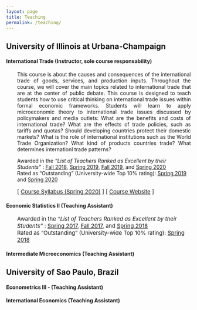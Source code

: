 ```yaml
---
layout: page
title: Teaching
permalink: /teaching/
---
```



## University of Illinois at Urbana-Champaign

#### <b>International Trade</b> (Instructor, sole course responsability)

   <div style="padding-left: 30px;">
   <p style="font-size:14px"  align="justify">This course is about the causes and consequences of the international trade of goods, services, and production inputs. Throughout the course, we will cover the main topics related to international trade that are at the center of public debate.  This course is designed to teach students how to use critical thinking on international trade issues within formal economic frameworks. Students will learn to apply microeconomic theory to international trade issues discussed by policymakers and media outlets: What are the benefits and costs of international trade?  What are the effects of trade policies, such as tariffs and quotas? Should developing countries protect their domestic markets? What is the role of international institutions such as the World Trade Organization? What kind of products countries trade? What determines internationl trade patterns?  </p>

   <p style="font-size:14px">Awarded in the  <em>“List of Teachers Ranked as Excellent by their Students” </em>: <a href="https://citl.illinois.edu/docs/default-source/teachers-ranked-as-excellent/tre-2018-fall.pdf#page=21" target="_blank">Fall 2018</a>, <a href="https://citl.illinois.edu/docs/default-source/teachers-ranked-as-excellent/tre-2019-spring.pdf#page=19" target="_blank">Spring 2019</a>, <a href="https://citl.illinois.edu/docs/default-source/teachers-ranked-as-excellent/tre-2019-fall.pdf#page=20" target="_blank">Fall 2019</a>, and <a href="https://citl.illinois.edu/docs/default-source/teachers-ranked-as-excellent/tre-2020-spring.pdf#page=17" target="_blank">Spring 2020</a> <br> Rated as “Outstanding” (University-wide Top 10% rating): <a href="https://citl.illinois.edu/docs/default-source/teachers-ranked-as-excellent/tre-2019-spring.pdf#page=19" target="_blank">Spring 2019</a> and <a href="https://citl.illinois.edu/docs/default-source/teachers-ranked-as-excellent/tre-2020-spring.pdf#page=17" target="_blank">Spring 2020</a> </p>

  <p style="font-size:15px">[ <a href="/files/Econ_490_International_Trade___Syllabus.pdf" target="_blank">Course Syllabus (Spring 2020)</a> ] [ <a href="https://compass2g.illinois.edu/webapps/blackboard/content/listContentEditable.jsp?content_id=_4184689_1&course_id=_48673_1" target="_blank">Course Website</a> ]</p>
   </div>

#### <b>Economic Statistics II</b> (Teaching Assistant)

   <div style="padding-left: 30px;">
   <p style="font-size:15px">Awarded in the  <em>“List of Teachers Ranked as Excellent by their Students” </em>: <a href="https://citl.illinois.edu/docs/default-source/teachers-ranked-as-excellent/tre-2017-spring.pdf#page=19" target="_blank">Spring 2017</a>, <a href="https://citl.illinois.edu/docs/default-source/teachers-ranked-as-excellent/tre-2017-fall.pdf#page=21" target="_blank">Fall 2017</a>, and <a href="https://citl.illinois.edu/docs/default-source/teachers-ranked-as-excellent/tre-2018-spring.pdf#page=18" target="_blank">Spring 2018</a>  <br> Rated as “Outstanding” (University-wide Top 10% rating): <a href="https://citl.illinois.edu/docs/default-source/teachers-ranked-as-excellent/tre-2018-spring.pdf#page=18" target="_blank">Spring 2018</a> </p>
   </div>

#### <b>Intermediate Microeconomics</b> (Teaching Assistant)

## University of Sao Paulo, Brazil
#### <b>Econometrics III</b> - (Teaching Assistant)
#### <b>International Economics</b> (Teaching Assistant)

